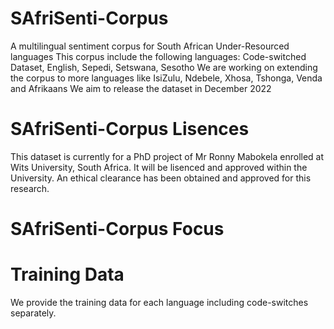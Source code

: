 # SAfriSenti-Corpus
A multilingual sentiment corpus for South African Under-Resourced languages
This corpus include the following languages: Code-switched Dataset, English, Sepedi, Setswana, Sesotho
We are working on extending the corpus to more languages like IsiZulu, Ndebele, Xhosa, Tshonga, Venda and Afrikaans
We aim to release the dataset in December 2022

# SAfriSenti-Corpus Lisences
This dataset is currently for a PhD project of Mr Ronny Mabokela enrolled at Wits University, South Africa. It will be lisenced and approved within the University. An ethical clearance has been obtained and approved for this research. 

# SAfriSenti-Corpus Focus

# Training Data
We provide the training data for each language including code-switches separately.

